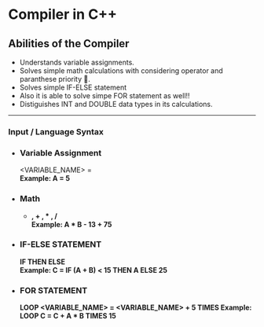 # Compiler in C++

## Abilities of the Compiler
- Understands variable assignments.
- Solves simple math calculations with considering operator and paranthese priority 💪. <br/>
- Solves simple IF-ELSE statement  <br/>
- Also it is able to solve simpe FOR statement as well!! <br/>
- Distiguishes INT and DOUBLE data types in its calculations. <br/>

<hr/>

### Input / Language Syntax

- ### Variable Assignment <br/>
  <VARIABLE_NAME> = <VALUE> <br/>
  <b>Example:<b/> A = 5
  
- ### Math
  - , + , * , /  <br/>
  <b>Example:<b/> A * B - 13 + 75

- ### IF-ELSE STATEMENT
  IF <CONDITION> THEN <OUTPUT1> ELSE <OUTPUT2> <br/>
  <b>Example:<b/> C = IF (A + B) < 15 THEN A ELSE 25 <br/>
                                 
- ### FOR STATEMENT 
  LOOP <VARIABLE_NAME> = <VARIABLE_NAME> + 5 TIMES <COUNT>
  <b>Example:<b/> LOOP C = C + A * B TIMES 15
